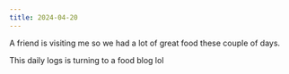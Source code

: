 ```yaml
---
title: 2024-04-20
---
```


A friend is visiting me so we had a lot of great food these couple of days.

This daily logs is turning to a food blog lol

